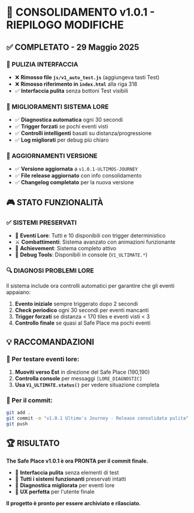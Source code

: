 # 🎯 CONSOLIDAMENTO v1.0.1 - RIEPILOGO MODIFICHE

## ✅ COMPLETATO - 29 Maggio 2025

### 🧹 PULIZIA INTERFACCIA
- ❌ **Rimosso file `js/v1_auto_test.js`** (aggiungeva tasti Test)
- ❌ **Rimosso riferimento in `index.html`** alla riga 318
- ✅ **Interfaccia pulita** senza bottoni Test visibili

### 🔧 MIGLIORAMENTI SISTEMA LORE
- ✅ **Diagnostica automatica** ogni 30 secondi
- ✅ **Trigger forzati** se pochi eventi visti
- ✅ **Controlli intelligenti** basati su distanza/progressione
- ✅ **Log migliorati** per debug più chiaro

### 📝 AGGIORNAMENTI VERSIONE
- ✅ **Versione aggiornata** a `v1.0.1-ULTIMOS-JOURNEY`
- ✅ **File release aggiornato** con info consolidamento
- ✅ **Changelog completato** per la nuova versione

## 🎮 STATO FUNZIONALITÀ

### ✅ SISTEMI PRESERVATI
- 📖 **Eventi Lore**: Tutti e 10 disponibili con trigger deterministico
- ⚔️ **Combattimenti**: Sistema avanzato con animazioni funzionante
- 🎯 **Achievement**: Sistema completo attivo
- 🔧 **Debug Tools**: Disponibili in console (`V1_ULTIMATE.*`)

### 🔍 DIAGNOSI PROBLEMI LORE
Il sistema include ora controlli automatici per garantire che gli eventi appaiano:

1. **Evento iniziale** sempre triggerato dopo 2 secondi
2. **Check periodico** ogni 30 secondi per eventi mancanti
3. **Trigger forzati** se distanza < 170 tiles e eventi visti < 3
4. **Controllo finale** se quasi al Safe Place ma pochi eventi

## 💡 RACCOMANDAZIONI

### 🎯 Per testare eventi lore:
1. **Muoviti verso Est** in direzione del Safe Place (190,190)
2. **Controlla console** per messaggi `[LORE_DIAGNOSTIC]`  
3. **Usa `V1_ULTIMATE.status()`** per vedere situazione completa

### 🚀 Per il commit:
```bash
git add .
git commit -m "v1.0.1 Ultimo's Journey - Release consolidata pulita"
git push
```

## 🏆 RISULTATO

**The Safe Place v1.0.1 è ora PRONTA per il commit finale.**

- 🧹 **Interfaccia pulita** senza elementi di test
- 🎯 **Tutti i sistemi funzionanti** preservati intatti  
- 🔧 **Diagnostica migliorata** per eventi lore
- 📱 **UX perfetta** per l'utente finale

**Il progetto è pronto per essere archiviato e rilasciato.** 